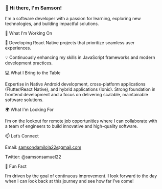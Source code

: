 ### 👋 Hi there, I'm Samson!
I'm a software developer with a passion for learning, exploring new technologies, and building impactful solutions.

🚀 What I'm Working On

🌟 Developing React Native projects that prioritize seamless user experiences.

💡 Continuously enhancing my skills in JavaScript frameworks and modern development practices.

💻 What I Bring to the Table

Expertise in Native Android development, cross-platform applications (Flutter/React Native), and hybrid applications (Ionic).
Strong foundation in frontend development and a focus on delivering scalable, maintainable software solutions.

🌍 What I'm Looking For

I’m on the lookout for remote job opportunities where I can collaborate with a team of engineers to build innovative and high-quality software.

📫 Let’s Connect

Email: samsondamilola22@gmail.com

Twitter: @samsonsamuel22

🎯 Fun Fact

I’m driven by the goal of continuous improvement. I look forward to the day when I can look back at this journey and see how far I’ve come!
